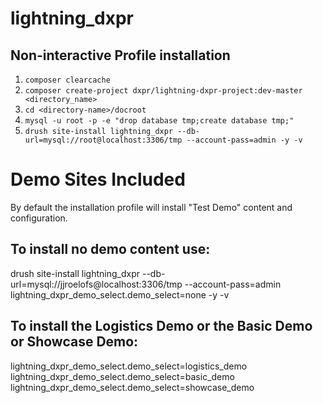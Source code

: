 # lightning_dxpr

## Non-interactive Profile installation

1. `composer clearcache`
2. `composer create-project dxpr/lightning-dxpr-project:dev-master <directory_name>`
3. `cd <directory-name>/docroot`
4. `mysql -u root -p -e "drop database tmp;create database tmp;"`
5. `drush site-install lightning_dxpr --db-url=mysql://root@localhost:3306/tmp --account-pass=admin -y -v`

# Demo Sites Included

By default the installation profile will install "Test Demo" content and configuration.

## To install no demo content use:

drush site-install lightning_dxpr --db-url=mysql://jjroelofs@localhost:3306/tmp --account-pass=admin lightning_dxpr_demo_select.demo_select=none -y -v

## To install the Logistics Demo or the Basic Demo or Showcase Demo:

lightning_dxpr_demo_select.demo_select=logistics_demo
lightning_dxpr_demo_select.demo_select=basic_demo
lightning_dxpr_demo_select.demo_select=showcase_demo

